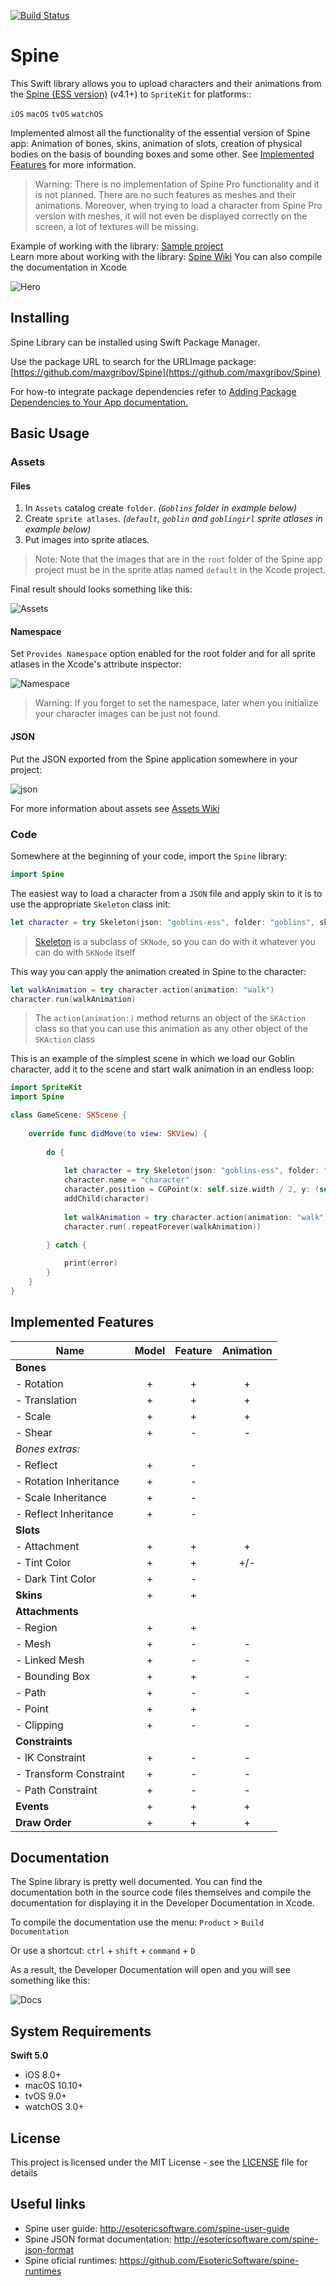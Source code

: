 [![Build Status](https://api.travis-ci.org/maxgribov/Spine.svg?branch=master)](https://api.travis-ci.org/maxgribov/Spine.svg?branch=master)

# Spine
This Swift library allows you to upload characters and their animations from the [Spine (ESS version)](http://esotericsoftware.com) (v4.1+) to `SpriteKit` for platforms::

`iOS` `macOS` `tvOS` `watchOS`

Implemented almost all the functionality of the essential version of Spine app:
Animation of bones, skins, animation of slots, creation of physical bodies on the basis of bounding boxes and some other. See [Implemented Features](#implemented-features) for more information.

>Warning: There is no implementation of Spine Pro functionality and it is not planned. There are no such features as meshes and their animations. Moreover, when trying to load a character from Spine Pro version with meshes, it will not even be displayed correctly on the screen, a lot of textures will be missing.

Example of working with the library: [Sample project](https://github.com/maxgribov/SpineSampleProject)<BR>
Learn more about working with the library: [Spine Wiki](https://github.com/maxgribov/Spine/wiki)
You can also compile the documentation in Xcode

![Hero](images/spine_readme_hero.png)

## Installing
Spine Library can be installed using Swift Package Manager.

Use the package URL to search for the URLImage package: [https://github.com/maxgribov/Spine](https://github.com/maxgribov/Spine)

For how-to integrate package dependencies refer to [Adding Package Dependencies to Your App documentation.](https://developer.apple.com/documentation/xcode/adding-package-dependencies-to-your-app)

## Basic Usage

### Assets

#### Files

1. In `Assets` catalog create `folder`. *(`Goblins` folder in example below)*
2. Create `sprite atlases`. *(`default`, `goblin` and `goblingirl` sprite atlases in example below)*
3. Put images into sprite atlaces. 
>Note: Note that the images that are in the `root` folder of the Spine app project must be in the sprite atlas named `default` in the Xcode project.

Final result should looks something like this:

![Assets](images/spine_readme_assets.png)

#### Namespace

Set `Provides Namespace` option enabled for the root folder and for all sprite atlases in the Xcode's attribute inspector:

![Namespace](images/spine_readme_assets_namespace.png)

>Warning: If you forget to set the namespace, later when you initialize your character images can be just not found.

#### JSON

Put the JSON exported from the Spine application somewhere in your project:

![json](images/spine_readme_assets_json.png)

For more information about assets see [Assets Wiki](https://github.com/maxgribov/Spine/wiki/Assets)

### Code

Somewhere at the beginning of your code, import the `Spine` library:

```swift
import Spine
```

The easiest way to load a character from a `JSON` file and apply skin to it is to use the appropriate `Skeleton` class init:

```swift
let character = try Skeleton(json: "goblins-ess", folder: "goblins", skin: "goblin")
```
>[Skeleton](Spine/Skeleton.swift) is a subclass of `SKNode`, so you can do with it whatever you can do with `SKNode` itself

This way you can apply the animation created in Spine to the character:

```swift
let walkAnimation = try character.action(animation: "walk")
character.run(walkAnimation)
```
>The `action(animation:)` method returns an object of the `SKAction` class so that you can use this animation as any other object of the `SKAction` class

This is an example of the simplest scene in which we load our Goblin character, add it to the scene and start walk animation in an endless loop:
```swift
import SpriteKit
import Spine

class GameScene: SKScene {
    
    override func didMove(to view: SKView) {
        
        do {
            
            let character = try Skeleton(json: "goblins-ess", folder: "goblins", skin: "goblin")
            character.name = "character"
            character.position = CGPoint(x: self.size.width / 2, y: (self.size.height / 2) - 200)
            addChild(character)
            
            let walkAnimation = try character.action(animation: "walk")
            character.run(.repeatForever(walkAnimation))

        } catch {
            
            print(error)
        }
    }
}
```

## Implemented Features

| Name | Model | Feature | Animation |
| --- | :---: | :---: | :---: |
| **Bones** |  |  |  |
| - Rotation | + | + | + |
| - Translation | + | + | + |
| - Scale | + | + | + |
| - Shear | + | - | - |
| *Bones extras:* |  |  |  |
| - Reflect | + | - | |
| - Rotation Inheritance | + | - | |
| - Scale Inheritance | + | - | |
| - Reflect Inheritance | + | - | |
| **Slots** |  |  |  |
| - Attachment | + | + | + |
| - Tint Color | + | + | +/- |
| - Dark Tint Color | + | - |  |
| **Skins** | + | + |  |
| **Attachments** |  |  |  |
| - Region | + | + |  |
| - Mesh | + | - | - |
| - Linked Mesh | + | - | - |
| - Bounding Box | + | + | - |
| - Path | + | - | - |
| - Point | + | + |  |
| - Clipping | + | - | - |
| **Constraints** |  |  |  |
| - IK Constraint | + | - | - |
| - Transform Constraint | + | - | - |
| - Path Constraint | + | - | - |
| **Events** | + | + | + |
| **Draw Order** | + | + | + |

## Documentation
The Spine library is pretty well documented. You can find the documentation both in the source code files themselves and compile the documentation for displaying it in the Developer Documentation in Xcode.

To compile the documentation use the menu: `Product` > `Build Documentation`

Or use a shortcut: `ctrl` + `shift` + `command` + `D`

As a result, the Developer Documentation will open and you will see something like this:

![Docs](images/spine_readme_docs.png)

## System Requirements

**Swift 5.0**
* iOS 8.0+
* macOS 10.10+
* tvOS 9.0+
* watchOS 3.0+

## License

This project is licensed under the MIT License - see the [LICENSE](LICENSE) file for details

## Useful links

* Spine user guide: http://esotericsoftware.com/spine-user-guide
* Spine JSON format documentation: http://esotericsoftware.com/spine-json-format
* Spine oficial runtimes: https://github.com/EsotericSoftware/spine-runtimes

